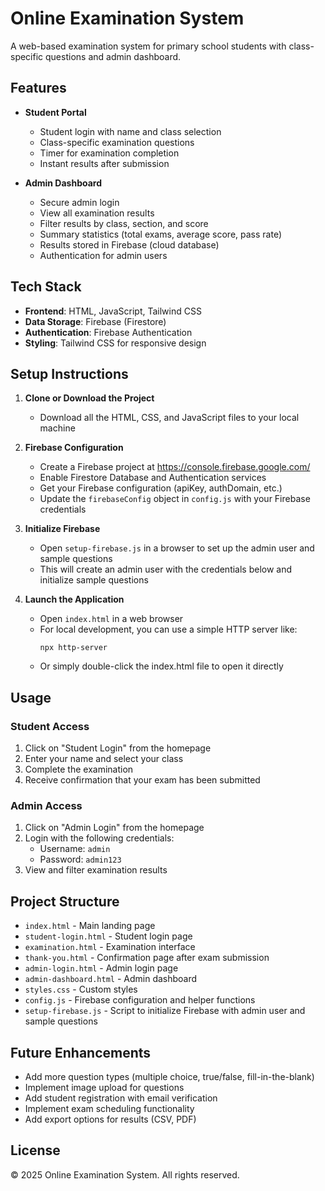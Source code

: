 # Online Examination System

A web-based examination system for primary school students with class-specific questions and admin dashboard.

## Features

- **Student Portal**
  - Student login with name and class selection
  - Class-specific examination questions
  - Timer for examination completion
  - Instant results after submission

- **Admin Dashboard**
  - Secure admin login
  - View all examination results
  - Filter results by class, section, and score
  - Summary statistics (total exams, average score, pass rate)
  - Results stored in Firebase (cloud database)
  - Authentication for admin users

## Tech Stack

- **Frontend**: HTML, JavaScript, Tailwind CSS
- **Data Storage**: Firebase (Firestore)
- **Authentication**: Firebase Authentication
- **Styling**: Tailwind CSS for responsive design

## Setup Instructions

1. **Clone or Download the Project**
   - Download all the HTML, CSS, and JavaScript files to your local machine

2. **Firebase Configuration**
   - Create a Firebase project at https://console.firebase.google.com/
   - Enable Firestore Database and Authentication services
   - Get your Firebase configuration (apiKey, authDomain, etc.)
   - Update the `firebaseConfig` object in `config.js` with your Firebase credentials

3. **Initialize Firebase**
   - Open `setup-firebase.js` in a browser to set up the admin user and sample questions
   - This will create an admin user with the credentials below and initialize sample questions

4. **Launch the Application**
   - Open `index.html` in a web browser
   - For local development, you can use a simple HTTP server like:
     ```
     npx http-server
     ```
   - Or simply double-click the index.html file to open it directly

## Usage

### Student Access
1. Click on "Student Login" from the homepage
2. Enter your name and select your class
3. Complete the examination
4. Receive confirmation that your exam has been submitted

### Admin Access
1. Click on "Admin Login" from the homepage
2. Login with the following credentials:
   - Username: `admin`
   - Password: `admin123`
3. View and filter examination results

## Project Structure

- `index.html` - Main landing page
- `student-login.html` - Student login page
- `examination.html` - Examination interface
- `thank-you.html` - Confirmation page after exam submission
- `admin-login.html` - Admin login page
- `admin-dashboard.html` - Admin dashboard
- `styles.css` - Custom styles
- `config.js` - Firebase configuration and helper functions
- `setup-firebase.js` - Script to initialize Firebase with admin user and sample questions

## Future Enhancements

- Add more question types (multiple choice, true/false, fill-in-the-blank)
- Implement image upload for questions
- Add student registration with email verification
- Implement exam scheduling functionality
- Add export options for results (CSV, PDF)

## License

© 2025 Online Examination System. All rights reserved.
